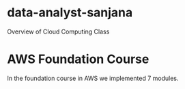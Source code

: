 # data-analyst-sanjana
Overview of Cloud Computing Class
# **AWS Foundation Course** 
In the foundation course in AWS we implemented 7 modules. 
